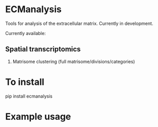 # ECManalysis

Tools for analysis of the extracellular matrix. Currently in development. 

Currently available: 

## Spatial transcriptomics 
1. Matrisome clustering (full matrisome/divisions/categories)

# To install 
pip install ecmanalysis


# Example usage 

